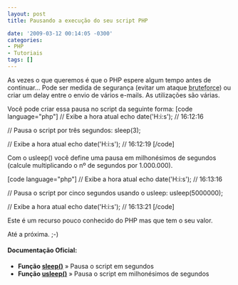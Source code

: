 ```yaml
---
layout: post
title: Pausando a execução do seu script PHP

date: '2009-03-12 00:14:05 -0300'
categories:
- PHP
- Tutoriais
tags: []
---
```

As vezes o que queremos é que o PHP espere algum tempo antes de continuar... Pode ser medida de segurança (evitar um ataque <abbr title="Em ciência da computação, força bruta (ou busca exaustiva) é uma algoritmo trivial mas de uso muito geral que consiste em enumerar todos os possíveis candidatos de uma solução e verificar se cada um satisfaz o problema.">bruteforce</abbr>) ou criar um delay entre o envio de vários e-mails. As utilizações são várias.

Você pode criar essa pausa no script da seguinte forma:
[code language="php"]
// Exibe a hora atual
echo date('H:i:s'); // 16:12:16

// Pausa o script por três segundos:
sleep(3);

// Exibe a hora atual
echo date('H:i:s'); // 16:12:19
[/code]

Com o usleep() você define uma pausa em milhonésimos de segundos (calcule multiplicando o nº de segundos por 1.000.000).


[code language="php"]
// Exibe a hora atual
echo date('H:i:s'); // 16:13:16

// Pausa o script por cinco segundos usando o usleep:
usleep(5000000);

// Exibe a hora atual
echo date('H:i:s'); // 16:13:21
[/code]

Este é um recurso pouco conhecido do PHP mas que tem o seu valor.

Até a próxima. ;-)

<h4>Documentação Oficial:</h4>
<ul>
<li><strong>Função <a href="http://br.php.net/sleep" target="_blank">sleep()</a></strong> » Pausa o script em segundos</li>
<li><strong>Função <a href="http://br.php.net/usleep" target="_blank">usleep()</a></strong> » Pausa o script em milhonésimos de segundos</li>
</ul>
